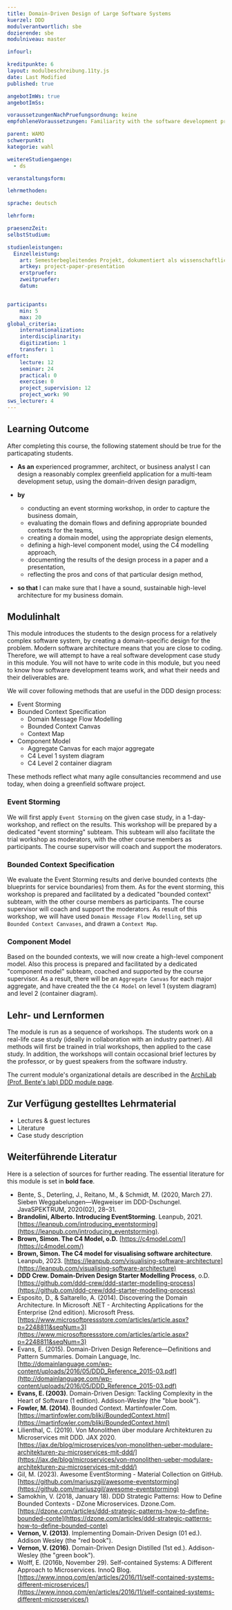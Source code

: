```yaml
---
title: Domain-Driven Design of Large Software Systems
kuerzel: DDD
modulverantwortlich: sbe
dozierende: sbe
modulniveau: master

infourl: 

kreditpunkte: 6
layout: modulbeschreibung.11ty.js
date: Last Modified
published: true

angebotImWs: true
angebotImSs: 

voraussetzungenNachPruefungsordnung: keine
empfohleneVoraussetzungen: Familiarity with the software development process

parent: WAMO
schwerpunkt:
kategorie: wahl

weitereStudiengaenge: 
  - ds

veranstaltungsform: 

lehrmethoden:

sprache: deutsch

lehrform:

praesenzZeit: 
selbstStudium: 

studienleistungen:
  Einzelleistung:
    art: Semesterbegleitendes Projekt, dokumentiert als wissenschaftliches Papier / Präsentation
    artkey: project-paper-presentation
    erstpruefer: 
    zweitpruefer: 
    datum:


participants: 
    min: 5
    max: 20
global_criteria:
    internationalization:
    interdisciplinarity:
    digitization: 1
    transfer: 1
effort:
    lecture: 12
    seminar: 24
    practical: 0
    exercise: 0
    project_supervision: 12
    project_work: 90
sws_lecturer: 4  
---
```



## Learning Outcome

After completing this course, the following statement should be true for the particapating students. 

* **As an** experienced programmer, architect, or business analyst I can design a reasonably complex 
  greenfield application for a multi-team development setup, using the domain-driven design paradigm,

* **by** 
  * conducting an event storming workshop, in order to capture the business domain,
  * evaluating the domain flows and defining appropriate bounded contexts for the teams,
  * creating a domain model, using the appropriate design elements,
  * defining a high-level component model, using the C4 modelling approach,
  * documenting the results of the design process in a paper and a presentation,
  * reflecting the pros and cons of that particular design method,
* **so that** I can make sure that I have a sound, sustainable high-level architecture for my business domain.
  
  
## Modulinhalt

This module introduces the students to the design process for a relatively complex software system,
by creating a domain-specific design for the problem. Modern software architecture means that you are
close to coding. Therefore, we will attempt to have a real software development case study in this module.
You will not have to write code in this module, but you need to know how software development teams
work, and what their needs and their deliverables are.

We will cover following methods that are useful in the DDD design process:
* Event Storming
* Bounded Context Specification
  * Domain Message Flow Modelling
  * Bounded Context Canvas 
  * Context Map
* Component Model 
  * Aggregate Canvas for each major aggregate
  * C4 Level 1 system diagram
  * C4 Level 2 container diagram

These methods reflect what many agile consultancies recommend and use today, when doing a greenfield software project.


### Event Storming

We will first apply `Event Storming` on the given case study, in a 1-day-workshop, and reflect on the results. 
This workshop will be prepared by a dedicated "event storming" subteam. This subteam will also facilitate 
the trial workshop as moderators, with the other course members as participants. The course supervisor will 
coach and support the moderators.

### Bounded Context Specification

We evaluate the Event Storming results and derive bounded contexts (the blueprints for service boundaries) from them.
As for the event storming, this workshop is prepared and facilitated by a dedicated "bounded context" subteam,
with the other course members as participants. The course supervisor will coach and support the moderators. As result of this workshop, 
we will have used `Domain Message Flow Modelling`, set up `Bounded Context Canvases`, and drawn a `Context Map`.

### Component Model

Based on the bounded contexts, we will now create a high-level component model. Also this process is prepared and 
facilitated by a dedicated "component model" subteam, coached and supported by the course supervisor.
As a result, there will be an `Aggregate Canvas` for each major aggregate, and have created the the `C4 Model`
on level 1 (system diagram) and level 2 (container diagram).


## Lehr- und Lernformen

The module is run as a sequence of workshops. The students work on a real-life case study 
(ideally in collaboration with an industry partner). All methods will first be trained in trial workshops,
then applied to the case study. In addition, the workshops will contain occasional brief lectures 
by the professor, or by guest speakers from the software industry. 

The current module's organizational details are described in the 
[ArchiLab (Prof. Bente's lab) DDD module page](https://www.archi-lab.io/ddd). 



## Zur Verfügung gestelltes Lehrmaterial

* Lectures & guest lectures
* Literature
* Case study description



## Weiterführende Literatur

Here is a selection of sources for further reading. The essential literature for this module is set in **bold face**.

* Bente, S., Deterling, J., Reitano, M., & Schmidt, M. (2020, March 27). Sieben Weggabelungen—Wegweiser im DDD-Dschungel. JavaSPEKTRUM, 2020(02), 28–31.
* **Brandolini, Alberto. Introducing EventStorming**. Leanpub, 2021. [https://leanpub.com/introducing_eventstorming](https://leanpub.com/introducing_eventstorming).
* **Brown, Simon. The C4 Model, o.D.** [https://c4model.com/](https://c4model.com/)
* **Brown, Simon. The C4 model for visualising software architecture**. Leanpub, 2023. [https://leanpub.com/visualising-software-architecture](https://leanpub.com/visualising-software-architecture)
* **DDD Crew. Domain-Driven Design Starter Modelling Process**, o.D.[https://github.com/ddd-crew/ddd-starter-modelling-process](https://github.com/ddd-crew/ddd-starter-modelling-process)
* Esposito, D., & Saltarello, A. (2014). Discovering the Domain Architecture. In Microsoft .NET - Architecting Applications for the Enterprise (2nd edition). 
  Microsoft Press. [https://www.microsoftpressstore.com/articles/article.aspx?p=2248811&seqNum=3](https://www.microsoftpressstore.com/articles/article.aspx?p=2248811&seqNum=3)
* Evans, E. (2015). Domain-Driven Design Reference—Definitions and Pattern Summaries. Domain Language, Inc. 
  [http://domainlanguage.com/wp-content/uploads/2016/05/DDD_Reference_2015-03.pdf](http://domainlanguage.com/wp-content/uploads/2016/05/DDD_Reference_2015-03.pdf)
* **Evans, E. (2003)**. Domain-Driven Design: Tackling Complexity in the Heart of Software (1 edition). Addison-Wesley (the "blue book").
* **Fowler, M. (2014)**. Bounded Context. Martinfowler.Com. [https://martinfowler.com/bliki/BoundedContext.html](https://martinfowler.com/bliki/BoundedContext.html)
* Lilienthal, C. (2019). Von Monolithen über modulare Architekturen zu Microservices mit DDD. JAX 2020. 
  [https://jax.de/blog/microservices/von-monolithen-ueber-modulare-architekturen-zu-microservices-mit-ddd/](https://jax.de/blog/microservices/von-monolithen-ueber-modulare-architekturen-zu-microservices-mit-ddd/)
* Gil, M. (2023). Awesome EventStorming - Material Collection on GitHub. 
  [https://github.com/mariuszgil/awesome-eventstorming](https://github.com/mariuszgil/awesome-eventstorming) 
* Samokhin, V. (2018, January 18). DDD Strategic Patterns: How to Define Bounded Contexts - DZone Microservices. Dzone.Com. 
  [https://dzone.com/articles/ddd-strategic-patterns-how-to-define-bounded-conte](https://dzone.com/articles/ddd-strategic-patterns-how-to-define-bounded-conte)
* **Vernon, V. (2013)**. <a name="Vernon13"/>Implementing Domain-Driven Design (01 ed.). Addison Wesley (the "red book").
* **Vernon, V. (2016)**. <a name="Vernon16"/>Domain-Driven Design Distilled (1st ed.). Addison-Wesley (the "green book").
* Wolff, E. (2016b, November 29). Self-contained Systems: A Different Approach to Microservices. InnoQ Blog. 
  [https://www.innoq.com/en/articles/2016/11/self-contained-systems-different-microservices/](https://www.innoq.com/en/articles/2016/11/self-contained-systems-different-microservices/)

